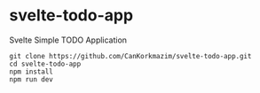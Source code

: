 # svelte-todo-app
Svelte Simple TODO Application

```
git clone https://github.com/CanKorkmazim/svelte-todo-app.git
cd svelte-todo-app
npm install
npm run dev
```
